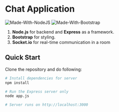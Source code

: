 # Chat Application

![Made-With-NodeJS](https://img.shields.io/badge/Made_with-NodeJS-informational?style=for-the-badge&logo=javascript) ![Made-With-Bootstrap](https://img.shields.io/badge/Made_with-Bootstrap-informational?style=for-the-badge&logo=bootstrap)

1. **Node.js** for backend and **Express** as a framework.
2. **Bootstrap** for styling.
3. **Socket.io** for real-time communication in a room

## Quick Start

Clone the repository and do following:

```bash
# Install dependencies for server
npm install

# Run the Express server only
node app.js

# Server runs on http://localhost:3000
```
